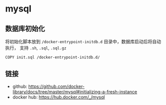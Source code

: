 # mysql

## 数据库初始化

将初始化脚本放到 `/docker-entrypoint-initdb.d` 目录中，数据库启动后将自动执行，
支持 `.sh`, `.sql`, `.sql.gz`

```
COPY init.sql /docker-entrypoint-initdb.d/
```

## 链接

- github: <https://github.com/docker-library/docs/tree/master/mysql#initializing-a-fresh-instance>
- docker hub: <https://hub.docker.com/_/mysql>